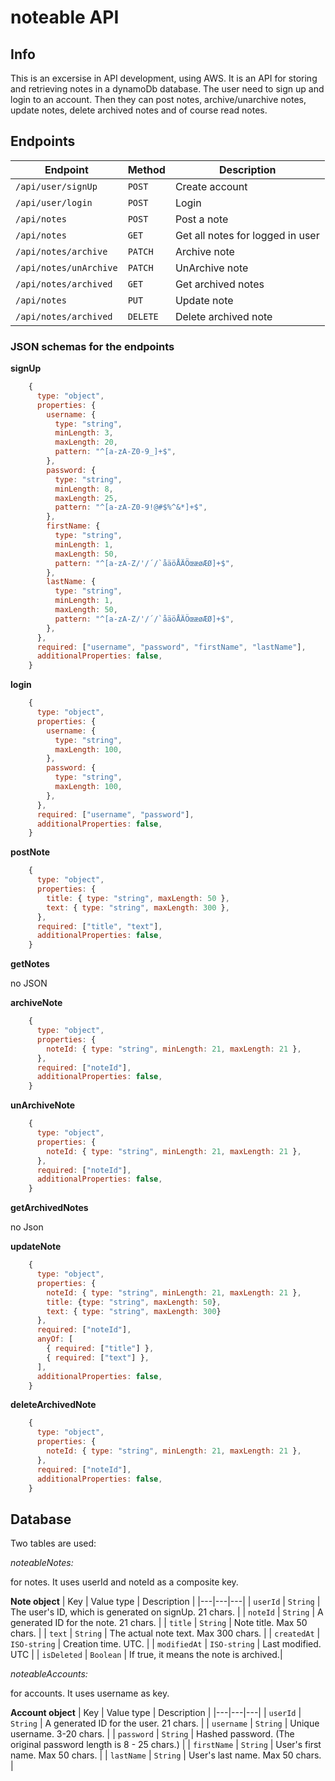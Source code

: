 # noteable API

## Info

This is an excersise in API development, using AWS.
It is an API for storing and retrieving notes in a dynamoDb
database. The user need to sign up and login to an account.
Then they can post notes, archive/unarchive notes, update notes,
delete archived notes and of course read notes.

## Endpoints



|  Endpoint |  Method |  Description |
|---|---|---|
| `/api/user/signUp` | `POST` | Create account |
| `/api/user/login` | `POST` | Login |
| `/api/notes` | `POST` | Post a note |
| `/api/notes` | `GET` | Get all notes for logged in user|
| `/api/notes/archive` | `PATCH` | Archive note |
| `/api/notes/unArchive` | `PATCH` | UnArchive note |
| `/api/notes/archived` | `GET` | Get archived notes |
| `/api/notes` | `PUT` | Update note |
| `/api/notes/archived` | `DELETE` | Delete archived note |


### JSON schemas for the endpoints

**signUp**
```js
    {
      type: "object",
      properties: {
        username: {
          type: "string",
          minLength: 3,
          maxLength: 20,
          pattern: "^[a-zA-Z0-9_]+$",
        },
        password: {
          type: "string",
          minLength: 8,
          maxLength: 25,
          pattern: "^[a-zA-Z0-9!@#$%^&*]+$",
        },
        firstName: {
          type: "string",
          minLength: 1,
          maxLength: 50,
          pattern: "^[a-zA-Z/'/´/`åäöÅÄÖœæøÆØ]+$",
        },
        lastName: {
          type: "string",
          minLength: 1,
          maxLength: 50,
          pattern: "^[a-zA-Z/'/´/`åäöÅÄÖœæøÆØ]+$",
        },
      },
      required: ["username", "password", "firstName", "lastName"],
      additionalProperties: false,
    }
```

**login**
```js
    {
      type: "object",
      properties: {
        username: {
          type: "string",
          maxLength: 100,
        },
        password: {
          type: "string",
          maxLength: 100,
        },
      },
      required: ["username", "password"],
      additionalProperties: false,
    }
```

**postNote**
```js
    {
      type: "object",
      properties: {
        title: { type: "string", maxLength: 50 },
        text: { type: "string", maxLength: 300 },
      },
      required: ["title", "text"],
      additionalProperties: false,
    }
```

**getNotes**

no JSON

**archiveNote**
```js
    {
      type: "object",
      properties: {
        noteId: { type: "string", minLength: 21, maxLength: 21 },
      },
      required: ["noteId"],
      additionalProperties: false,
    } 
```

**unArchiveNote**
```js
    {
      type: "object",
      properties: {
        noteId: { type: "string", minLength: 21, maxLength: 21 },
      },
      required: ["noteId"],
      additionalProperties: false,
    }
```

**getArchivedNotes**

no Json

**updateNote**
```js
    {
      type: "object",
      properties: {
        noteId: { type: "string", minLength: 21, maxLength: 21 },
        title: {type: "string", maxLength: 50},
        text: { type: "string", maxLength: 300}
      },
      required: ["noteId"],
      anyOf: [
        { required: ["title"] },
        { required: ["text"] },
      ],
      additionalProperties: false,
    }
```

**deleteArchivedNote**
```js
    {
      type: "object",
      properties: {
        noteId: { type: "string", minLength: 21, maxLength: 21 },
      },
      required: ["noteId"],
      additionalProperties: false,
    }
```


## Database

Two tables are used:

*noteableNotes:*

for notes. It uses userId and noteId as a composite key.

**Note object**
| Key | Value type | Description |
|---|---|---|
| `userId` | `String` | The user's ID, which is generated on signUp. 21 chars. |
| `noteId` | `String` | A generated ID for the note. 21 chars. |
| `title` | `String` |  Note title. Max 50 chars. |
| `text` | `String` | The actual note text. Max 300 chars. |
| `createdAt` | `ISO-string` | Creation time. UTC. |
| `modifiedAt` | `ISO-string` | Last modified. UTC |
| `isDeleted` | `Boolean` |  If true, it means the note is archived.|


*noteableAccounts:*

for accounts. It uses username as key.

**Account object**
| Key | Value type | Description |
|---|---|---|
| `userId` | `String` | A generated ID for the user. 21 chars. |
| `username` | `String` | Unique username. 3-20 chars. |
| `password` | `String` | Hashed password. (The original password length is 8 - 25 chars.) |
| `firstName` | `String` | User's first name. Max 50 chars. |
| `lastName` | `String` | User's last name. Max 50 chars. |






